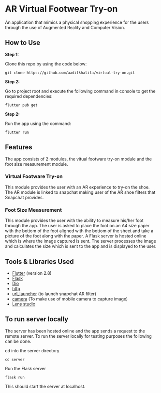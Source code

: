 # AR Virtual Footwear Try-on

An application that mimics a physical shopping experience for the users through the use of Augmented Reality and Computer Vision.

## How to Use 

**Step 1:**

Clone this repo by using the code below:

```
git clone https://github.com/aadilkhalifa/virtual-try-on.git
```

**Step 2:**

Go to project root and execute the following command in console to get the required dependencies: 

```
flutter pub get 
```

**Step 2:**

Run the app using the command: 

```
flutter run 
```

## Features

The app consists of 2 modules, the vitual footware try-on module and the foot size measurement module.

### Virtual Footware Try-on

This module provides the user with an AR experience to try-on the shoe. The AR module is linked to snapchat making user of the AR shoe filters that Snapchat provides. 

### Foot Size Measurement 

This module provides the user with the ability to measure his/her foot through the app. The user is asked to place the foot on an A4 size paper with the bottom of the foot aligned with the bottom of the sheet and take a picture of the foot along with the paper. A Flask server is hosted online which is where the image captured is sent. The server processes the image and calculates the size which is sent to the app and is displayed to the user.

## Tools & Libraries Used

* [Flutter](https://flutter.dev/) (version 2.8)
* [Flask](https://flask.palletsprojects.com/en/2.1.x/)
* [Dio](https://github.com/flutterchina/dio)
* [http](https://github.com/dart-lang/http)
* [url_launcher](https://github.com/flutter/plugins/tree/main/packages/url_launcher/url_launcher) (to launch snapchat AR filter)
* [camera](https://github.com/flutter/plugins/tree/main/packages/camera/camera) (To make use of mobile camera to capture image)
* [Lens studio](https://lensstudio.snapchat.com/)

## To run server locally
The server has been hosted online and the app sends a request to the remote server. To run the server locally for testing purposes the following can be done.

cd into the server directory

```
cd server
```

Run the Flask server

```
flask run
```
This should start the server at localhost.
